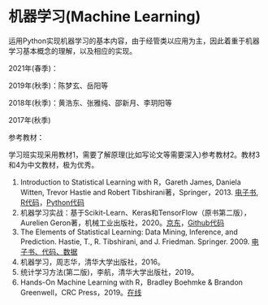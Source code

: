 # 机器学习(Machine Learning)

运用Python实现机器学习的基本内容，由于经管类以应用为主，因此着重于机器学习基本概念的理解，以及相应的实现。



2021年(春季)：

2019年(秋季)：陈梦玄、岳阳等

2018年(秋季)：黄浩东、张雅纯、邵新月、李玥阳等

2017年(秋季)


参考教材：

学习班实现采用教材1，需要了解原理(比如写论文等需要深入)参考教材2。教材3和4为中文教材，极为优秀。

1. Introduction to Statistical Learning with R，Gareth James, Daniela Witten, Trevor Hastie and Robert Tibshirani著，Springer，2013. [电子书](http://faculty.marshall.usc.edu/gareth-james/ISL/ISLR%20Seventh%20Printing.pdf), [R代码](http://faculty.marshall.usc.edu/gareth-james/ISL/code.html)，[Python代码](https://botlnec.github.io/islp/) 
2. 机器学习实战：基于Scikit-Learn、Keras和TensorFlow（原书第二版），Aurelien Geron著，机械工业出版社，2020。[京东](https://item.jd.com/12732035.html)，[Github代码](https://github.com/ageron/handson-ml)
3. The Elements of Statistical Learning: Data Mining, Inference, and Prediction. Hastie, T., R. Tibshirani, and J. Friedman. Springer. 2009. [电子书、代码、数据](https://web.stanford.edu/~hastie/ElemStatLearn/)
4. 机器学习，周志华，清华大学出版社，2016。
5. 统计学习方法(第二版)，李航，清华大学出版社，2019。
6. Hands-On Machine Learning with R，Bradley Boehmke & Brandon Greenwell，CRC Press，2019。[在线](https://bradleyboehmke.github.io/HOML/)

